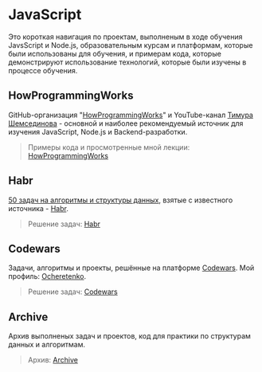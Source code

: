 # JavaScript
Это короткая навигация по проектам, выполненым в ходе обучения JavsScript и Node.js, образовательным курсам и платформам, которые были использованы для обучения, и примерам кода, которые демонстрируют использование технологий, которые были изучены в процессе обучения.

## HowProgrammingWorks

GitHub-организация "[HowProgrammingWorks](https://github.com/HowProgrammingWorks)" и YouTube-канал [Тимура Шемсединова](https://www.youtube.com/c/TimurShemsedinov) - основной и наиболее рекомендуемый источник для изучения JavaScript, Node.js и Backend-разработки. 

> Примеры кода и просмотренные мной лекции: [HowProgrammingWorks](./HowProgrammingWorks)

## Habr

[50 задач на алгоритмы и структуры данных](https://habr.com/ru/company/timeweb/blog/579080/), взятые с известного источника - [Habr](https://habr.com/).

> Решение задач: [Habr](./Habr/)

## Codewars

Задачи, алгоритмы и проекты, решённые на платформе [Codewars](https://www.codewars.com/). Мой профиль: [Ocheretenko](https://www.codewars.com/users/Ocheretenko).

> Решение задач: [Codewars](./Codewars/)

## Archive

Архив выполненых задач и проектов, код для практики по структурам данных и алгоритмам. 

> Архив: [Archive](./Archive/)